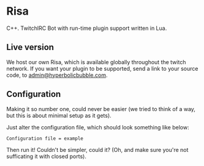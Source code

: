 # Risa
C++. TwitchIRC Bot with run-time plugin support written in Lua.

## Live version
We host our own Risa, which is available globally throughout the twitch network. If you want your plugin to be supported, send a link to your source code, to admin@hyperbolicbubble.com.

## Configuration
Making it so number one, could never be easier (we tried to think of a way, but this is about minimal setup as it gets).

Just alter the configuration file, which should look something like below:
```
Configuration file = example
```
Then run it! Couldn't be simpler, could it? (Oh, and make sure you're not sufficating it with closed ports).

